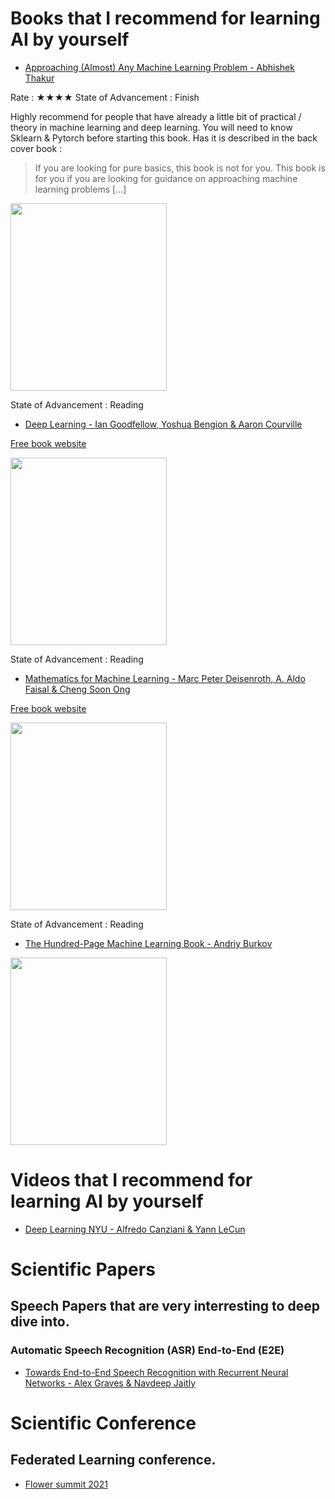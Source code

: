 # Books that I recommend for learning AI by yourself

- [Approaching (Almost) Any Machine Learning Problem - Abhishek Thakur](https://www.amazon.com/Approaching-Almost-Machine-Learning-Problem-ebook/dp/B089P13QHT) 

Rate : ★★★★                               State of Advancement : Finish

Highly recommend for people that have already a little bit of practical / theory in machine learning and deep learning.
You will need to know Sklearn & Pytorch before starting this book.
Has it is described in the back cover book : 
> If you are looking for pure basics, this book is not for you. This book is for you if you are looking for guidance on approaching machine learning problems [...]

<img src="https://github.com/zarko84000/ressources-AI/blob/main/imgs/approaching_any_machine_learning_problem.jpeg" width="250" height="300">

State of Advancement : Reading


- [Deep Learning - Ian Goodfellow, Yoshua Bengion & Aaron Courville](https://www.amazon.com/Deep-Learning-Adaptive-Computation-Machine/dp/0262035618/ref=sr_1_1?dchild=1&keywords=deep+learning+goodfellow&qid=1620991918&sr=8-1) 

<a href="https://www.deeplearningbook.org/">Free book website</a>

<img src="https://github.com/zarko84000/ressources-AI/blob/main/imgs/deep_learning_goodfellow.png" width="250" height="300">

State of Advancement : Reading

- [Mathematics for Machine Learning  - Marc Peter Deisenroth, A. Aldo Faisal & Cheng Soon Ong](https://www.amazon.com/Mathematics-Machine-Learning-Peter-Deisenroth/dp/110845514X/ref=sr_1_1?dchild=1&keywords=mathematics+for+machine+learning&qid=1620995636&sr=8-1) 

<a href="https://mml-book.github.io/">Free book website</a>

<img src="https://github.com/zarko84000/ressources-AI/blob/main/imgs/mathematics_for_machine_learning.jpeg" width="250" height="300">

State of Advancement : Reading

- [The Hundred-Page Machine Learning Book - Andriy Burkov](https://www.amazon.com/Hundred-Page-Machine-Learning-Book/dp/199957950X/ref=sr_1_1?dchild=1&keywords=the+hundred+page+machine+learning+book&qid=1620996328&sr=8-1) 

<img src="https://github.com/zarko84000/ressources-AI/blob/main/imgs/hundred_page_machine_learning.jpeg" width="250" height="300">


# Videos that I recommend for learning AI by yourself

- [Deep Learning NYU - Alfredo Canziani & Yann LeCun](https://youtube.com/playlist?list=PLLHTzKZzVU9e6xUfG10TkTWApKSZCzuBI) 


# Scientific Papers

## Speech Papers that are very interresting to deep dive into. 

### Automatic Speech Recognition (ASR) End-to-End (E2E)
- [Towards End-to-End Speech Recognition with Recurrent Neural Networks - Alex Graves & Navdeep Jaitly](http://proceedings.mlr.press/v32/graves14.pdf)  


# Scientific Conference

## Federated Learning conference.

- [Flower summit 2021](https://flower.dev/conf/flower-summit-2021)  

